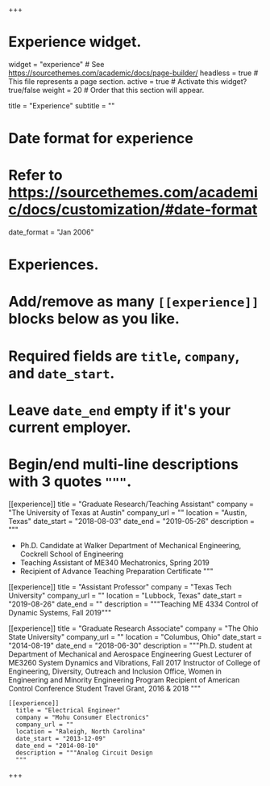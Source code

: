 +++
# Experience widget.
widget = "experience"  # See https://sourcethemes.com/academic/docs/page-builder/
headless = true  # This file represents a page section.
active = true  # Activate this widget? true/false
weight = 20  # Order that this section will appear.

title = "Experience"
subtitle = ""

# Date format for experience
#   Refer to https://sourcethemes.com/academic/docs/customization/#date-format
date_format = "Jan 2006"

# Experiences.
#   Add/remove as many `[[experience]]` blocks below as you like.
#   Required fields are `title`, `company`, and `date_start`.
#   Leave `date_end` empty if it's your current employer.
#   Begin/end multi-line descriptions with 3 quotes `"""`.
[[experience]]
  title = "Graduate Research/Teaching Assistant"
  company = "The University of Texas at Austin"
  company_url = ""
  location = "Austin, Texas"
  date_start = "2018-08-03"
  date_end = "2019-05-26"
  description = """
* Ph.D. Candidate at Walker Department of Mechanical Engineering, Cockrell School of Engineering
* Teaching Assistant of ME340 Mechatronics, Spring 2019
* Recipient of Advance Teaching Preparation Certificate
"""

[[experience]]
  title = "Assistant Professor"
  company = "Texas Tech University"
  company_url = ""
  location = "Lubbock, Texas"
  date_start = "2019-08-26"
  date_end = ""
  description = """Teaching ME 4334 Control of Dynamic Systems, Fall 2019"""

  [[experience]]
    title = "Graduate Research Associate"
    company = "The Ohio State University"
    company_url = ""
    location = "Columbus, Ohio"
    date_start = "2014-08-19"
    date_end = "2018-06-30"
    description = """Ph.D. student at Department of Mechanical and Aerospace Engineering
                  Guest Lecturer of ME3260 System Dynamics and Vibrations, Fall 2017
                  Instructor of College of Engineering, Diversity, Outreach and Inclusion Office, Women in Engineering and Minority Engineering Program
                  Recipient of American Control Conference Student Travel Grant, 2016 & 2018
                  """     

    [[experience]]
      title = "Electrical Engineer"
      company = "Mohu Consumer Electronics"
      company_url = ""
      location = "Raleigh, North Carolina"
      date_start = "2013-12-09"
      date_end = "2014-08-10"
      description = """Analog Circuit Design
      """

+++
